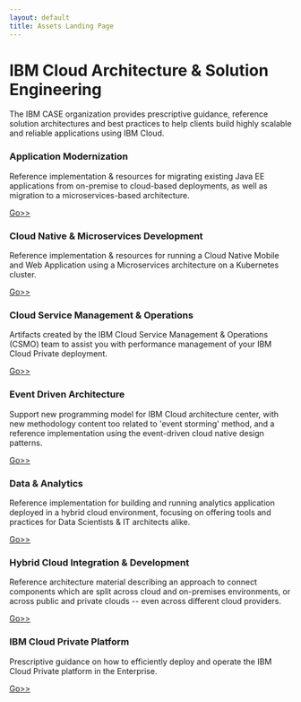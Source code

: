 ```yaml
---
layout: default
title: Assets Landing Page
---
```


# IBM Cloud Architecture & Solution Engineering

The IBM CASE organization provides prescriptive guidance, reference solution architectures and best practices to help clients build highly scalable and reliable applications using IBM Cloud.

### Application Modernization

Reference implementation & resources for migrating existing Java EE applications from on-premise to cloud-based deployments, as well as migration to a microservices-based architecture.

[Go>>](deliverables/application-modernization.html)

### Cloud Native &amp; Microservices Development

Reference implementation & resources for running a Cloud Native Mobile and Web Application using a Microservices architecture on a Kubernetes cluster.

[Go>>](deliverables/cloud-native.html)

### Cloud Service Management & Operations

Artifacts created by the IBM Cloud Service Management & Operations (CSMO) team to assist you with performance management of your IBM Cloud Private deployment.

[Go>>](deliverables/csmo.html)

### Event Driven Architecture
Support new programming model for IBM Cloud architecture center, with new methodology content too related to 'event storming' method, and a reference implementation using the event-driven cloud native design patterns.

[Go>>](deliverables/eda.html)

### Data & Analytics

Reference implementation for building and running analytics application deployed in a hybrid cloud environment, focusing on offering tools and practices for Data Scientists & IT architects alike.

[Go>>](deliverables/data-and-analytics.html)

### Hybrid Cloud Integration & Development

Reference architecture material describing an approach to connect components which are split across cloud and on-premises environments, or across public and private clouds -- even across different cloud providers.

[Go>>](deliverables/integration.html)

### IBM Cloud Private Platform

Prescriptive guidance on how to efficiently deploy and operate the IBM Cloud Private platform in the Enterprise.

[Go>>](deliverables/ibm-cloud-private-platform.html)


<!--
## [](#sessions)Conference Sessions

Attending [InterConnect 2017](https://www.ibm.com/cloud-computing/us/en/interconnect/)?  Want more information on Cloud Architecture?

You're in luck!  The majority of CASE-related sessions and appearances are available on this page, with access to the rest of the conference agenda.

**[Check out the CASE experience at InterConnect 2017](sessions.html)**

## [](#code)Reference Architectures

It's the core of what CASE is all about, building reference architectures and exemplar applications to help our clients solve real-world problems.

**[Check out the currently available CASE Reference Architectures](code.html)**

## [](#resources)Additional Resources

Do you love whitepapers?  Are you more of a video demo person?  Well, don't miss the CASE Additional Resources page

**[Dive into the deep end with additional Cloud Architecture resources](resources.html)**
-->
